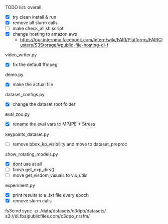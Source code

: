 TODO list:
overall
- [x] try clean install & run
- [x] remove all slurm calls
- [ ] make check_all.sh script
- [x] change hosting to amazon aws
    - https://our.internmc.facebook.com/intern/wiki/FAIR/Platforms/FAIRClusters/S3Storage/#public-file-hosting-dl-f

video_writer.py
- [x] fix the default ffmpeg

demo.py
- [x] make the actual file

dataset_configs.py
- [x] change the dataset root folder

eval_zoo.py
- [x] rename the eval vars to MPJPE + Stress

keypoints_dataset.py
- [ ] remove bbox_kp_visibility and move to dataset_preproc

show_rotating_models.py
- [x] dont use at all
- [ ] finish get_exp_dirs()
- [ ] move get_visdom_visuals to vis_utils

experiment.py
- [x] print results to a .txt file every epoch
- [x] remove slurm calls

fs3cmd sync -p ./data/datasets/c3dpo/datasets/ s3://dl.fbaipublicfiles.com/c3dpo_nrsfm/